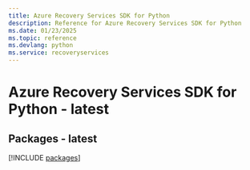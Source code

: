 ```yaml
---
title: Azure Recovery Services SDK for Python
description: Reference for Azure Recovery Services SDK for Python
ms.date: 01/23/2025
ms.topic: reference
ms.devlang: python
ms.service: recoveryservices
---
```

# Azure Recovery Services SDK for Python - latest
## Packages - latest
[!INCLUDE [packages](recovery-services-index.md)]
